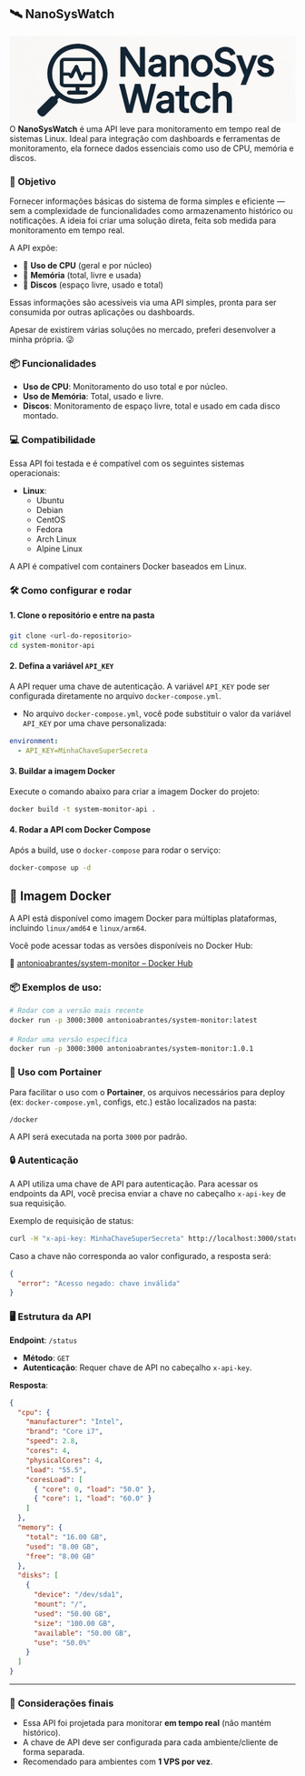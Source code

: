 ## 🛰️ NanoSysWatch

![Logo](./assets/logo.png)
O **NanoSysWatch** é uma API leve para monitoramento em tempo real de sistemas Linux. Ideal para integração com dashboards e ferramentas de monitoramento, ela fornece dados essenciais como uso de CPU, memória e discos.

### 🎯 Objetivo

Fornecer informações básicas do sistema de forma simples e eficiente — sem a complexidade de funcionalidades como armazenamento histórico ou notificações. A ideia foi criar uma solução direta, feita sob medida para monitoramento em tempo real.

A API expõe:

- 🔧 **Uso de CPU** (geral e por núcleo) 
- 🧠 **Memória** (total, livre e usada)  
- 💾 **Discos** (espaço livre, usado e total)  

Essas informações são acessíveis via uma API simples, pronta para ser consumida por outras aplicações ou dashboards.

Apesar de existirem várias soluções no mercado, preferi desenvolver a minha própria. 😜

### 📦 Funcionalidades

- **Uso de CPU**: Monitoramento do uso total e por núcleo.
- **Uso de Memória**: Total, usado e livre.
- **Discos**: Monitoramento de espaço livre, total e usado em cada disco montado.

### 💻 **Compatibilidade**

Essa API foi testada e é compatível com os seguintes sistemas operacionais:
- **Linux**:
  - Ubuntu
  - Debian
  - CentOS
  - Fedora
  - Arch Linux
  - Alpine Linux

A API é compatível com containers Docker baseados em Linux.

### 🛠 **Como configurar e rodar**

#### 1. **Clone o repositório e entre na pasta**

```bash
git clone <url-do-repositorio>
cd system-monitor-api
```

#### 2. **Defina a variável `API_KEY`**

A API requer uma chave de autenticação. A variável `API_KEY` pode ser configurada diretamente no arquivo `docker-compose.yml`.

- No arquivo `docker-compose.yml`, você pode substituir o valor da variável `API_KEY` por uma chave personalizada:

```yaml
environment:
  - API_KEY=MinhaChaveSuperSecreta
```

#### 3. **Buildar a imagem Docker**

Execute o comando abaixo para criar a imagem Docker do projeto:

```bash
docker build -t system-monitor-api .
```

#### 4. **Rodar a API com Docker Compose**

Após a build, use o `docker-compose` para rodar o serviço:

```bash
docker-compose up -d
```

## 🐳 Imagem Docker

A API está disponível como imagem Docker para múltiplas plataformas, incluindo `linux/amd64` e `linux/arm64`.

Você pode acessar todas as versões disponíveis no Docker Hub:

🔗 [antonioabrantes/system-monitor – Docker Hub](https://hub.docker.com/r/antonioabrantes/system-monitor/tags)

### 📦 Exemplos de uso:

```bash
# Rodar com a versão mais recente
docker run -p 3000:3000 antonioabrantes/system-monitor:latest

# Rodar uma versão específica
docker run -p 3000:3000 antonioabrantes/system-monitor:1.0.1
```

### 📁 Uso com Portainer

Para facilitar o uso com o **Portainer**, os arquivos necessários para deploy (ex: `docker-compose.yml`, configs, etc.) estão localizados na pasta:

```
/docker
```


A API será executada na porta `3000` por padrão.

### 🔒 **Autenticação**

A API utiliza uma chave de API para autenticação. Para acessar os endpoints da API, você precisa enviar a chave no cabeçalho `x-api-key` de sua requisição.

Exemplo de requisição de status:

```bash
curl -H "x-api-key: MinhaChaveSuperSecreta" http://localhost:3000/status
```

Caso a chave não corresponda ao valor configurado, a resposta será:

```json
{
  "error": "Acesso negado: chave inválida"
}
```

### 🖥 **Estrutura da API**

**Endpoint**: `/status`

- **Método**: `GET`
- **Autenticação**: Requer chave de API no cabeçalho `x-api-key`.

**Resposta**:

```json
{
  "cpu": {
    "manufacturer": "Intel",
    "brand": "Core i7",
    "speed": 2.8,
    "cores": 4,
    "physicalCores": 4,
    "load": "55.5",
    "coresLoad": [
      { "core": 0, "load": "50.0" },
      { "core": 1, "load": "60.0" }
    ]
  },
  "memory": {
    "total": "16.00 GB",
    "used": "8.00 GB",
    "free": "8.00 GB"
  },
  "disks": [
    {
      "device": "/dev/sda1",
      "mount": "/",
      "used": "50.00 GB",
      "size": "100.00 GB",
      "available": "50.00 GB",
      "use": "50.0%"
    }
  ]
}
```

---

### 📝 **Considerações finais**

- Essa API foi projetada para monitorar **em tempo real** (não mantém histórico).
- A chave de API deve ser configurada para cada ambiente/cliente de forma separada.
- Recomendado para ambientes com **1 VPS por vez**.